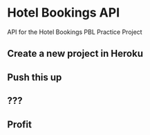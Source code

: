 # Hotel Bookings API
API for the Hotel Bookings PBL Practice Project

## Create a new project in Heroku
## Push this up
## ???
## Profit